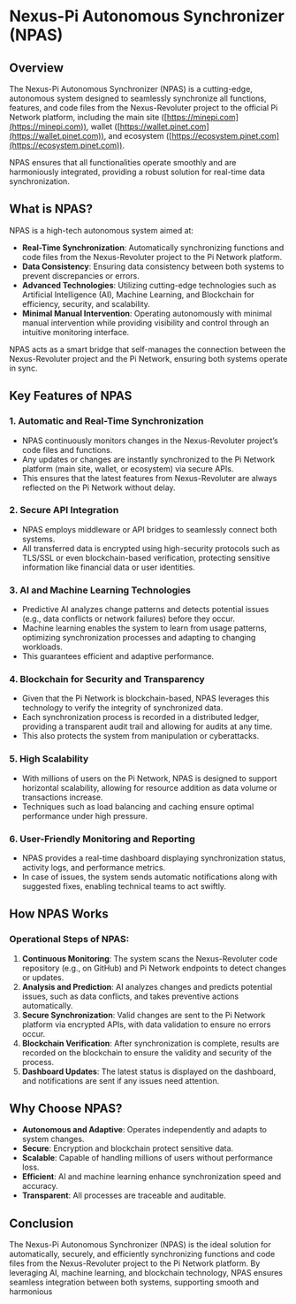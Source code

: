 # Nexus-Pi Autonomous Synchronizer (NPAS)

## Overview

The Nexus-Pi Autonomous Synchronizer (NPAS) is a cutting-edge, autonomous system designed to seamlessly synchronize all functions, features, and code files from the Nexus-Revoluter project to the official Pi Network platform, including the main site ([https://minepi.com](https://minepi.com)), wallet ([https://wallet.pinet.com](https://wallet.pinet.com)), and ecosystem ([https://ecosystem.pinet.com](https://ecosystem.pinet.com)). 

NPAS ensures that all functionalities operate smoothly and are harmoniously integrated, providing a robust solution for real-time data synchronization.

## What is NPAS?

NPAS is a high-tech autonomous system aimed at:

- **Real-Time Synchronization**: Automatically synchronizing functions and code files from the Nexus-Revoluter project to the Pi Network platform.
- **Data Consistency**: Ensuring data consistency between both systems to prevent discrepancies or errors.
- **Advanced Technologies**: Utilizing cutting-edge technologies such as Artificial Intelligence (AI), Machine Learning, and Blockchain for efficiency, security, and scalability.
- **Minimal Manual Intervention**: Operating autonomously with minimal manual intervention while providing visibility and control through an intuitive monitoring interface.

NPAS acts as a smart bridge that self-manages the connection between the Nexus-Revoluter project and the Pi Network, ensuring both systems operate in sync.

## Key Features of NPAS

### 1. Automatic and Real-Time Synchronization
- NPAS continuously monitors changes in the Nexus-Revoluter project’s code files and functions.
- Any updates or changes are instantly synchronized to the Pi Network platform (main site, wallet, or ecosystem) via secure APIs.
- This ensures that the latest features from Nexus-Revoluter are always reflected on the Pi Network without delay.

### 2. Secure API Integration
- NPAS employs middleware or API bridges to seamlessly connect both systems.
- All transferred data is encrypted using high-security protocols such as TLS/SSL or even blockchain-based verification, protecting sensitive information like financial data or user identities.

### 3. AI and Machine Learning Technologies
- Predictive AI analyzes change patterns and detects potential issues (e.g., data conflicts or network failures) before they occur.
- Machine learning enables the system to learn from usage patterns, optimizing synchronization processes and adapting to changing workloads.
- This guarantees efficient and adaptive performance.

### 4. Blockchain for Security and Transparency
- Given that the Pi Network is blockchain-based, NPAS leverages this technology to verify the integrity of synchronized data.
- Each synchronization process is recorded in a distributed ledger, providing a transparent audit trail and allowing for audits at any time.
- This also protects the system from manipulation or cyberattacks.

### 5. High Scalability
- With millions of users on the Pi Network, NPAS is designed to support horizontal scalability, allowing for resource addition as data volume or transactions increase.
- Techniques such as load balancing and caching ensure optimal performance under high pressure.

### 6. User-Friendly Monitoring and Reporting
- NPAS provides a real-time dashboard displaying synchronization status, activity logs, and performance metrics.
- In case of issues, the system sends automatic notifications along with suggested fixes, enabling technical teams to act swiftly.

## How NPAS Works

### Operational Steps of NPAS:
1. **Continuous Monitoring**: The system scans the Nexus-Revoluter code repository (e.g., on GitHub) and Pi Network endpoints to detect changes or updates.
2. **Analysis and Prediction**: AI analyzes changes and predicts potential issues, such as data conflicts, and takes preventive actions automatically.
3. **Secure Synchronization**: Valid changes are sent to the Pi Network platform via encrypted APIs, with data validation to ensure no errors occur.
4. **Blockchain Verification**: After synchronization is complete, results are recorded on the blockchain to ensure the validity and security of the process.
5. **Dashboard Updates**: The latest status is displayed on the dashboard, and notifications are sent if any issues need attention.

## Why Choose NPAS?

- **Autonomous and Adaptive**: Operates independently and adapts to system changes.
- **Secure**: Encryption and blockchain protect sensitive data.
- **Scalable**: Capable of handling millions of users without performance loss.
- **Efficient**: AI and machine learning enhance synchronization speed and accuracy.
- **Transparent**: All processes are traceable and auditable.

## Conclusion

The Nexus-Pi Autonomous Synchronizer (NPAS) is the ideal solution for automatically, securely, and efficiently synchronizing functions and code files from the Nexus-Revoluter project to the Pi Network platform. By leveraging AI, machine learning, and blockchain technology, NPAS ensures seamless integration between both systems, supporting smooth and harmonious
